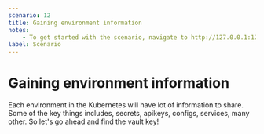 ```yaml
---
scenario: 12
title: Gaining environment information
notes:
    - To get started with the scenario, navigate to http://127.0.0.1:1233
label: Scenario
---
```


# Gaining environment information

Each environment in the Kubernetes will have lot of information to share. Some of the key things includes, secrets, apikeys, configs, services, many other. So let's go ahead and find the vault key!
